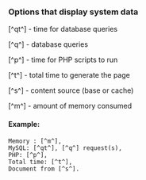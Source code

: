 ### Options that display system data

[^qt^] - time for database queries

[^q^] - database queries

[^p^] - time for PHP scripts to run

[^t^] - total time to generate the page

[^s^] - content source (base or cache)

[^m^] - amount of memory consumed

#### Example:
```	
Memory : [^m^], 
MySQL: [^qt^], [^q^] request(s), 
PHP: [^p^], 
Total time: [^t^], 
Document from [^s^]. 
```
